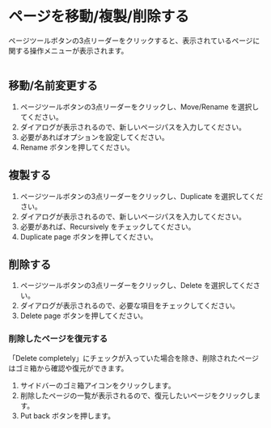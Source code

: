 # ページを移動/複製/削除する

ページツールボタンの3点リーダーをクリックすると、表示されているページに関する操作メニューが表示されます。

<img :src="$withBase('/assets/images/page_operation.png')" alt="">

## 移動/名前変更する

1. ページツールボタンの3点リーダーをクリックし、Move/Rename を選択してください。
2. ダイアログが表示されるので、新しいページパスを入力してください。
3. 必要があればオプションを設定してください。
4. Rename ボタンを押してください。

## 複製する

1. ページツールボタンの3点リーダーをクリックし、Duplicate を選択してください。
2. ダイアログが表示されるので、新しいページパスを入力してください。
3. 必要があれば、Recursively をチェックしてください。
4. Duplicate page ボタンを押してください。

## 削除する

1. ページツールボタンの3点リーダーをクリックし、Delete を選択してください。
2. ダイアログが表示されるので、必要な項目をチェックしてください。
3. Delete page ボタンを押してください。

### 削除したページを復元する

「Delete completely」にチェックが入っていた場合を除き、削除されたページはゴミ箱から確認や復元ができます。

1. サイドバーのゴミ箱アイコンをクリックします。
2. 削除したページの一覧が表示されるので、復元したいページをクリックします。
3. Put back ボタンを押します。

  <img :src="$withBase('/assets/images/trash.png')" alt="">
  
  <img :src="$withBase('/assets/images/put_back_page.png')" alt="">
